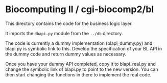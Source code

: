 Biocomputing II / cgi-biocomp2/bl
=================================

This directory contains the code for the business logic layer.

It imports the `dbapi.py` module from the `../db` directory.

The code is currently a dummy implementation (blapi_dummy.py) and
blapi.py is symbolic link to this. Develop the specification of your
BL API in the dummy code and return dummy values as necessary.

Once you have your dummy API completed, copy it to blapi_real.py and
change the symbolic link of blapi.py to point to the new version. You
can then start changing the functions in there to implement the real
code.

